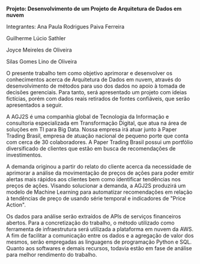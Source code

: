 **Projeto: Desenvolvimento de um Projeto de Arquitetura de Dados em nuvem**

Integrantes: Ana Paula Rodrigues Paiva Ferreira

 Guilherme Lúcio Sathler

 Joyce Meireles de Oliveira

 Silas Gomes Lino de Oliveira



O presente trabalho tem como objetivo aprimorar e desenvolver os conhecimentos acerca de Arquitetura de Dados em nuvem, através do desenvolvimento de métodos para uso dos dados no apoio à tomada de decisões gerenciais. Para tanto, será apresentado um projeto com ideias fictícias, porém com dados reais retirados de fontes confiáveis, que serão apresentados a seguir.

A AGJ2S é uma companhia global de Tecnologia da Informação e consultoria especializada em Transformação Digital, que atua na área de soluções em TI para Big Data. Nossa empresa irá atuar junto à Paper Trading Brasil, empresa de atuação nacional de pequeno porte que conta com cerca de 30 colaboradores. A Paper Trading Brasil possui um portfólio diversificado de clientes que estão em busca de recomendações de investimentos.

A demanda originou a partir do relato do cliente acerca da necessidade de aprimorar a análise da movimentação de preços de ações para poder emitir alertas mais rápidos aos clientes bem como identificar tendências nos preços de ações. Visando solucionar a demanda, a AGJ2S produzirá um modelo de Machine Learning para automatizar recomendações em relação à tendências de preço de usando série temporal e indicadores de "Price Action". 

Os dados para análise serão extraídos de APIs de serviços financeiros abertos. Para a concretização do trabalho, o método utilizado como ferramenta de infraestrutura será utilizada a plataforma em nuvem da AWS. A fim de facilitar a comunicação entre os dados e a agregação de valor dos mesmos, serão empregadas as linguagens de programação Python e SQL. Quanto aos softwares e demais recursos, todavia estão em fase de análise para melhor rendimento do trabalho.

 
